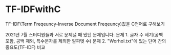 # TF-IDFwithC
TF-IDF(Term Freqeuncy-Inverse Document Freqeuncy)값을 C언어로 구해보기

2021년 7월 스터디원들과 서로 문제낼 때 냈던 문제입니다.
문제 1. 글자 수 세기(공백 포함, 공백 제외, 특수문자를 제외한 알파벳 수)
문제 2. "Worhol.txt"에 있는 단어 간의 중요도(TF-IDF) 비교
